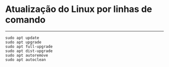 # Atualização do Linux por linhas de comando

---

```
sudo apt update
sudo apt upgrade
sudo apt full-upgrade
sudo apt dist-upgrade
sudo apt autoremove
sudo apt autoclean
```
